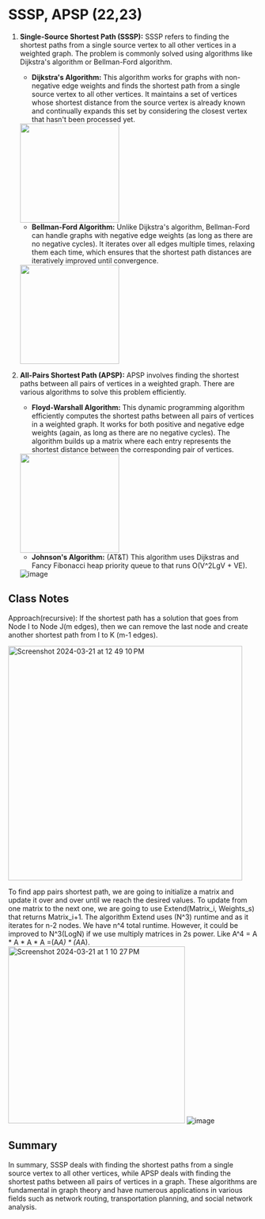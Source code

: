 # SSSP, APSP (22,23)


1. **Single-Source Shortest Path (SSSP):**
   SSSP refers to finding the shortest paths from a single source vertex to all other vertices in a weighted graph. The problem is commonly solved using algorithms like Dijkstra's algorithm or Bellman-Ford algorithm. 

   - **Dijkstra's Algorithm:** This algorithm works for graphs with non-negative edge weights and finds the shortest path from a single source vertex to all other vertices. It maintains a set of vertices whose shortest distance from the source vertex is already known and continually expands this set by considering the closest vertex that hasn't been processed yet.
   <img src="https://upload.wikimedia.org/wikipedia/commons/5/57/Dijkstra_Animation.gif" width="200" height="200" />


   - **Bellman-Ford Algorithm:** Unlike Dijkstra's algorithm, Bellman-Ford can handle graphs with negative edge weights (as long as there are no negative cycles). It iterates over all edges multiple times, relaxing them each time, which ensures that the shortest path distances are iteratively improved until convergence.
   <img src="https://upload.wikimedia.org/wikipedia/commons/7/77/Bellman%E2%80%93Ford_algorithm_example.gif" width="200" height="200" /> 

1. **All-Pairs Shortest Path (APSP):**
   APSP involves finding the shortest paths between all pairs of vertices in a weighted graph. There are various algorithms to solve this problem efficiently.


      
   - **Floyd-Warshall Algorithm:** This dynamic programming algorithm efficiently computes the shortest paths between all pairs of vertices in a weighted graph. It works for both positive and negative edge weights (again, as long as there are no negative cycles). The algorithm builds up a matrix where each entry represents the shortest distance between the corresponding pair of vertices.

    <img src="https://upload.wikimedia.org/wikipedia/commons/2/2e/Floyd-Warshall_example.svg" width="200" height="200" />


   - **Johnson's Algorithm:** (AT&T) This algorithm uses Dijkstras and Fancy Fibonacci heap priority queue to that runs O(V^2LgV + VE).
   <img src="https://github.com/alielbekov/class-notes-445/assets/83210137/8010a9cd-904c-4c06-a2c7-501966d61156" widht="200" alt="image">

  
    
## Class Notes

Approach(recursive): If the shortest path has a solution that goes from Node I to Node J(m edges), then we can remove the last node and create another shortest path from I to K (m-1 edges).

   <img width="473" alt="Screenshot 2024-03-21 at 12 49 10 PM" src="https://github.com/alielbekov/class-notes-445/assets/83210137/8fdae2fa-c3d3-406b-aaf6-460c90c32c84">

To find app pairs shortest path, we are going to initialize a matrix and update it over and over until we reach the desired values. To update from one matrix to the next one, we are going to use Extend(Matrix_i, Weights_s) that returns Matrix_i+1. The algorithm Extend uses (N^3) runtime and as it iterates for n-2 nodes. We have n^4 total runtime. However, it could be improved to N^3(LogN) if we use multiply matrices in 2s power. Like A^4 = A * A * A * A =(A*A) * (A*A).
<img width="357" alt="Screenshot 2024-03-21 at 1 10 27 PM" src="https://github.com/alielbekov/class-notes-445/assets/83210137/76a4eb4b-9586-4f12-9499-e560824ab12f">
![image](https://github.com/alielbekov/class-notes-445/assets/83210137/a8d533aa-b9c7-4f9e-bc0d-6feb9753c240)
 

## Summary
In summary, SSSP deals with finding the shortest paths from a single source vertex to all other vertices, while APSP deals with finding the shortest paths between all pairs of vertices in a graph. These algorithms are fundamental in graph theory and have numerous applications in various fields such as network routing, transportation planning, and social network analysis.


